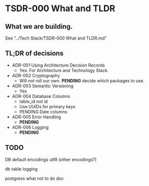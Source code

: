# TSDR-000 What and TLDR

## What we are building.

See "../Tech Stack/TSDR-000 What and TLDR.md"

## TL;DR of decisions

- ADR-001 Using Architecture Decision Records
  - Yes. For Architecture and Technology Stack.
- ADR-002 Cryptography
  - Will not roll our own. **PENDING** decide which packages to use.
- ADR-003 Semantic Versioning
  - Yes
- ADR-004 Database Columns
  - table_id not id
  - Use UUIDs for primary keys
  - PENDING Date columns
- ADR-005 Error Handling 
  - **PENDING**
- ADR-006 Logging 
  - **PENDING**

## TODO 

DB default encodings
utf8 (other encodings?)

db table logging

postgress what not to do doc